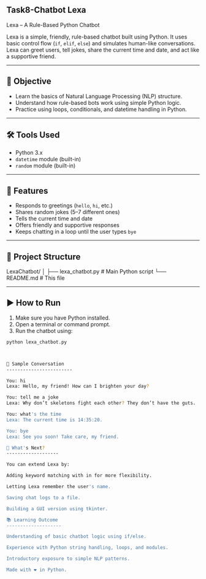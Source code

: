 Task8-Chatbot Lexa
-------------------

Lexa – A Rule-Based Python Chatbot

Lexa is a simple, friendly, rule-based chatbot built using Python. It uses basic control flow (`if`, `elif`, `else`) and simulates human-like conversations. Lexa can greet users, tell jokes, share the current time and date, and act like a supportive friend.

---

🎯 Objective
-----------------

- Learn the basics of Natural Language Processing (NLP) structure.
- Understand how rule-based bots work using simple Python logic.
- Practice using loops, conditionals, and datetime handling in Python.

---

 🛠 Tools Used
----------------

- Python 3.x
- `datetime` module (built-in)
- `random` module (built-in)

---

🧠 Features
----------------

- Responds to greetings (`hello`, `hi`, etc.)
- Shares random jokes (5–7 different ones)
- Tells the current time and date
- Offers friendly and supportive responses
- Keeps chatting in a loop until the user types `bye`

---
📁 Project Structure
----------------------

LexaChatbot/
│
├── lexa_chatbot.py # Main Python script
└── README.md # This file


---

▶️ How to Run
-------------------

1. Make sure you have Python installed.  
2. Open a terminal or command prompt.  
3. Run the chatbot using:

```bash
python lexa_chatbot.py



💬 Sample Conversation
------------------------

You: hi  
Lexa: Hello, my friend! How can I brighten your day?

You: tell me a joke  
Lexa: Why don’t skeletons fight each other? They don’t have the guts.

You: what's the time  
Lexa: The current time is 14:35:20.

You: bye  
Lexa: See you soon! Take care, my friend.

🧩 What's Next?
-------------------

You can extend Lexa by:

Adding keyword matching with in for more flexibility.

Letting Lexa remember the user's name.

Saving chat logs to a file.

Building a GUI version using tkinter.

📚 Learning Outcome
--------------------

Understanding of basic chatbot logic using if/else.

Experience with Python string handling, loops, and modules.

Introductory exposure to simple NLP patterns.

Made with ❤️ in Python.
